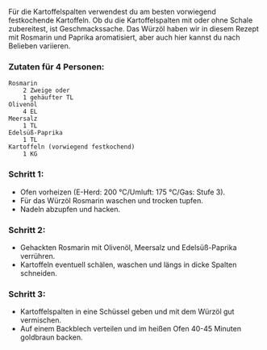 Für die Kartoffelspalten verwendest du am besten vorwiegend festkochende Kartoffeln.
Ob du die Kartoffelspalten mit oder ohne Schale zubereitest, ist Geschmackssache.
Das Würzöl haben wir in diesem Rezept mit Rosmarin und Paprika aromatisiert,
aber auch hier kannst du nach Belieben variieren.

### Zutaten für 4 Personen:

    Rosmarin
        2 Zweige oder
        1 gehäufter TL
    Olivenöl
        4 EL
    Meersalz
        1 TL
    Edelsüß-Paprika
        1 TL
    Kartoffeln (vorwiegend festkochend)
        1 KG
 
 ### Schritt 1:

* Ofen vorheizen (E-Herd: 200 °C/Umluft: 175 °C/Gas: Stufe 3).
* Für das Würzöl Rosmarin waschen und trocken tupfen.
* Nadeln abzupfen und hacken.
 
### Schritt 2:

* Gehackten Rosmarin mit Olivenöl, Meersalz und Edelsüß-Paprika verrühren.
* Kartoffeln eventuell schälen, waschen und längs in dicke Spalten schneiden.
 
### Schritt 3:

* Kartoffelspalten in eine Schüssel geben und mit dem Würzöl gut vermischen.
* Auf einem Backblech verteilen und im heißen Ofen 40-45 Minuten goldbraun backen.
